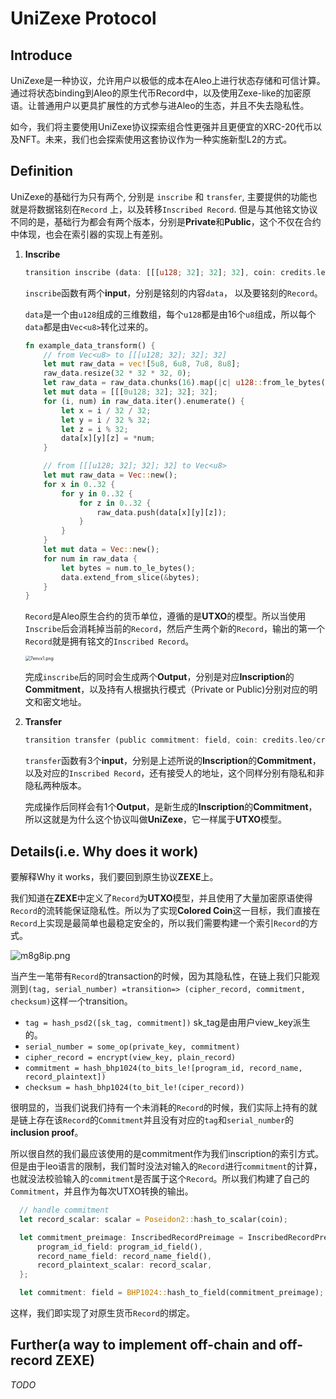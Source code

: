 # UniZexe Protocol

## Introduce

UniZexe是一种协议，允许用户以极低的成本在Aleo上进行状态存储和可信计算。通过将状态binding到Aleo的原生代币Record中，以及使用Zexe-like的加密原语。让普通用户以更具扩展性的方式参与进Aleo的生态，并且不失去隐私性。

如今，我们将主要使用UniZexe协议探索组合性更强并且更便宜的XRC-20代币以及NFT。未来，我们也会探索使用这套协议作为一种实施新型L2的方式。

## Definition

UniZexe的基础行为只有两个, 分别是 `inscribe` 和 `transfer`, 主要提供的功能也就是将数据铭刻在`Record` 上，以及转移`Inscribed Record`. 但是与其他铭文协议不同的是，基础行为都会有两个版本，分别是**Private**和**Public**，这个不仅在合约中体现，也会在索引器的实现上有差别。

1. **Inscribe**

   ```rust
   transition inscribe (data: [[[u128; 32]; 32]; 32], coin: credits.leo/credits) -> (public field, public address)
   ```

   `inscribe`函数有两个**input**，分别是铭刻的内容`data`， 以及要铭刻的`Record`。

   `data`是一个由`u128`组成的三维数组，每个`u128`都是由16个`u8`组成，所以每个`data`都是由`Vec<u8>`转化过来的。

   ```rust
   fn example_data_transform() {
       // from Vec<u8> to [[[u128; 32]; 32]; 32]
       let mut raw_data = vec![5u8, 6u8, 7u8, 8u8];
       raw_data.resize(32 * 32 * 32, 0);
       let raw_data = raw_data.chunks(16).map(|c| u128::from_le_bytes(c.try_into().unwrap())).collect::<Vec<u128>>();
       let mut data = [[[0u128; 32]; 32]; 32];
       for (i, num) in raw_data.iter().enumerate() {
           let x = i / 32 / 32;
           let y = i / 32 % 32;
           let z = i % 32;
           data[x][y][z] = *num;
       }

       // from [[[u128; 32]; 32]; 32] to Vec<u8>
       let mut raw_data = Vec::new();
       for x in 0..32 {
           for y in 0..32 {
               for z in 0..32 {
                   raw_data.push(data[x][y][z]);
               }
           }
       }
       let mut data = Vec::new();
       for num in raw_data {
           let bytes = num.to_le_bytes();
           data.extend_from_slice(&bytes);
       }
   }
   ```

   `Record`是Aleo原生合约的货币单位，遵循的是**UTXO**的模型。所以当使用`Inscribe`后会消耗掉当前的`Record`，然后产生两个新的`Record`，输出的第一个`Record`就是拥有铭文的`Inscribed Record`。

   <img src="https://files.catbox.moe/7envx1.png" alt="7envx1.png" style="zoom:50%;" />

   完成`inscribe`后的同时会生成两个**Output**，分别是对应**Inscription**的**Commitment**，以及持有人根据执行模式（Private or Public)分别对应的明文和密文地址。

2. **Transfer**

   ```rust
   transition transfer (public commitment: field, coin: credits.leo/credits, public receiver: address) -> public field
   ```

   `transfer`函数有3个**input**，分别是上述所说的**Inscription**的**Commitment**，以及对应的`Inscribed Record`，还有接受人的地址，这个同样分别有隐私和非隐私两种版本。

   完成操作后同样会有1个**Output**，是新生成的**Inscription**的**Commitment**，所以这就是为什么这个协议叫做**UniZexe**，它一样属于**UTXO**模型。

## Details(i.e. Why does it work)

要解释Why it works，我们要回到原生协议**ZEXE**上。

我们知道在**ZEXE**中定义了`Record`为**UTXO**模型，并且使用了大量加密原语使得`Record`的流转能保证隐私性。所以为了实现**Colored Coin**这一目标，我们直接在`Record`上实现是最简单也最稳定安全的，所以我们需要构建一个索引`Record`的方式。

![m8g8ip.png](https://files.catbox.moe/m8g8ip.png)

当产生一笔带有`Record`的transaction的时候，因为其隐私性，在链上我们只能观测到`(tag, serial_number) =transition=> (cipher_record, commitment, checksum)`这样一个transition。

- `tag = hash_psd2([sk_tag, commitment])` sk_tag是由用户view_key派生的。
- `serial_number = some_op(private_key, commitment)`
- `cipher_record = encrypt(view_key, plain_record)`
- `commitment = hash_bhp1024(to_bits_le![program_id, record_name, record_plaintext])`
- `checksum = hash_bhp1024(to_bit_le!(ciper_record))`

很明显的，当我们说我们持有一个未消耗的`Record`的时候，我们实际上持有的就是链上存在该`Record`的`Commitment`并且没有对应的`tag`和`serial_number`的**inclusion proof**。

所以很自然的我们最应该使用的是commitment作为我们inscription的索引方式。但是由于leo语言的限制，我们暂时没法对输入的`Record`进行`commitment`的计算，也就没法校验输入的`commitment`是否属于这个`Record`。所以我们构建了自己的`Commitment`，并且作为每次UTXO转换的输出。

```rust
  // handle commitment
  let record_scalar: scalar = Poseidon2::hash_to_scalar(coin);

  let commitment_preimage: InscribedRecordPreimage = InscribedRecordPreimage {
      program_id_field: program_id_field(),
      record_name_field: record_name_field(),
      record_plaintext_scalar: record_scalar,
  };

  let commitment: field = BHP1024::hash_to_field(commitment_preimage);
```

这样，我们即实现了对原生货币`Record`的绑定。

## Further(a way to implement off-chain and off-record ZEXE)

*TODO*
